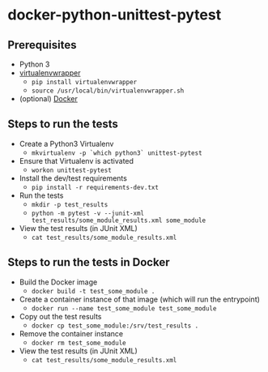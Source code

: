 # docker-python-unittest-pytest

## Prerequisites

- Python 3
- [virtualenvwrapper](https://virtualenvwrapper.readthedocs.io/en/latest/)
    - `pip install virtualenvwrapper`
    - ```source /usr/local/bin/virtualenvwrapper.sh```
- (optional) [Docker](https://docs.docker.com/install/linux/docker-ce/ubuntu/)

## Steps to run the tests

- Create a Python3 Virtualenv
    - ```mkvirtualenv -p `which python3` unittest-pytest```
- Ensure that Virtualenv is activated
    - `workon unittest-pytest` 
- Install the dev/test requirements
    - `pip install -r requirements-dev.txt`
- Run the tests
    - `mkdir -p test_results`
    - `python -m pytest -v --junit-xml test_results/some_module_results.xml some_module`
- View the test results (in JUnit XML)
    - `cat test_results/some_module_results.xml`

## Steps to run the tests in Docker

- Build the Docker image
    - `docker build -t test_some_module .`
- Create a container instance of that image (which will run the entrypoint)
    - `docker run --name test_some_module test_some_module`
- Copy out the test results
    - `docker cp test_some_module:/srv/test_results .`
- Remove the container instance
    - `docker rm test_some_module`
- View the test results (in JUnit XML)
    - `cat test_results/some_module_results.xml`
